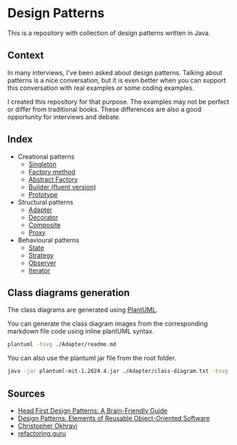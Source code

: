 # Design Patterns

This is a repository with collection of design patterns written in Java.

## Context

In many interviews, I've been asked about design patterns. Talking about patterns is a nice conversation, but it is even better when you can support this conversation with real examples or some coding examples. 

I created this repository for that purpose. The examples may not be perfect or differ from traditional books. These differences are also a good opportunity for interviews and debate.


## Index

- Creational patterns
  - [Singleton](./Singleton/readme.md)
  - [Factory method](./FactoryMethod/readme.md)
  - [Abstract Factory](./AbstractFactory/readme.md)
  - [Builder (fluent version)](./Builder/readme.md)
  - [Prototype](./Prototype/readme.md)
- Structural patterns
  - [Adapter](./Adapter/readme.md)
  - [Decorator](./Decorator/readme.md)
  - [Composite](./Composite/readme.md)
  - [Proxy](./Proxy/readme.md)
- Behavioural patterns
  - [State](./State/readme.md)
  - [Strategy](./Strategy/readme.md)
  - [Observer](./Observer/readme.md)
  - [Iterator](./Iterator/readme.md)

## Class diagrams generation

The class diagrams are generated using [PlantUML](https://github.com/plantuml/plantuml).

You can generate the class diagram images from the corresponding markdown file code using inline plantUML syntax. 

```bash
plantuml -tsvg ./Adapter/readme.md
```

You can also use the plantuml jar file from the root folder. 

```bash
java -jar plantuml-mit-1.2024.4.jar ./Adapter/class-diagram.txt -tsvg
```

## Sources

- [Head First Design Patterns: A Brain-Friendly Guide](https://www.amazon.es/Head-First-Design-Patterns-Brain-Friendly/dp/0596007124)
- [Design Patterns: Elements of Reusable Object-Oriented Software](https://www.amazon.es/Design-Patterns-Object-Oriented-professional-computing/dp/0201633612/ref=sr_1_1?crid=30YLYC2BJ44GZ&dib=eyJ2IjoiMSJ9.mTRaTOPYqsPcUsGD8azntQBwoQYmLa7486oAF-n21nbQ7yYTsdNkG3R4XYMdy6UdpS6Iz5lg8NdWCrTCapG5YAoOIBWjwu5J4NTr08k4JTKngAO65WDusp74lJ0GZFV9ytGeE-_150kxgn6KlJwa3gJ2b09-rUZnwcDo8jQKggZ8tD97TlUGSwZuVebyUW3d1ebt9zIVVO9vwIGCgZPDxlob_9Vwbja5woc0qbdV4XhItfaxsqv-RzLmxqLG1FoFjXu41IPBTJNRw5lYKmpQrCY9YZdBMZ3puvIM7WcoCRE.5L5CrPNNq1b77Mpj0sUDS0s8VMkPUbeILkQ5FNnSJUs&dib_tag=se&keywords=design+patterns&qid=1714663646&sprefix=design+pa%2Caps%2C114&sr=8-1)
- [Christopher Okhravi](https://www.youtube.com/playlist?list=PLrhzvIcii6GNjpARdnO4ueTUAVR9eMBpc)
- [refactoring.guru](https://refactoring.guru/design-patterns/)